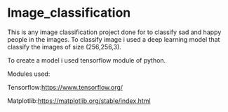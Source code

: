 # Image_classification

This is any image classification project done for to classify sad and happy people in the images.
To classify image i used a deep learning model that classify the images of size (256,256,3).

To create a model i used tensorflow module of python.

Modules used:

Tensorflow:https://www.tensorflow.org/


Matplotlib:https://matplotlib.org/stable/index.html
